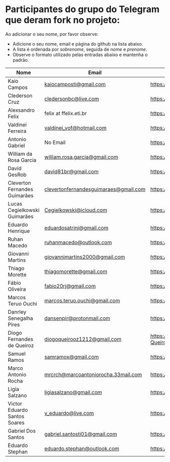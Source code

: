 ﻿# Participantes do grupo do Telegram que deram fork no projeto:

Ao adicionar o seu nome, por favor observe:

* Adicione o seu nome, email e página do github na lista abaixo.
* A lista é ordenada por *sobrenome*, seguida de *nome* e *prenome*.
* Observe o formato utilizado pelas entradas abaixo e mantenha o padrão.

| Nome                          | Email                                 | Github Page                       |
| ----------------------------- | ------------------------------------- | --------------------------------- |
| Kaio Campos                   | kaiocamposti@gmail.com                | https://github.com/kaiocampos     |
| Clederson Cruz                | cledersonbc@live.com                  | https://github.com/Cledersonbc    |
| Alexsandro Felix              | felix at ffelix.eti.br                | https://github.com/asfelix        |
| Valdinei Ferreira             | valdinei_vof@hotmail.com              | https://github.com/valdinei11     |
| Antonio Gabriel               | No Email                              | https://github.com/presstart      |
| William da Rosa Garcia        | william.rosa.garcia@gmail.com         | https://github.com/phewill        |
| David GesRob                  | david81br@gmail.com                   | https://github.com/david81brs     |
| Cleverton Fernandes Guimarães | clevertonfernandesguimaraes@gmail.com | https://github.com/cfguimaraes    |
| Lucas Cegielkowski Guimarães  | Cegielkowski@icloud.com               | https://github.com/Cegielkowski   |
| Eduardo Henrique              | eduardosatrini@gmail.com              | https://github.com/satrini        |
| Ruhan Macedo                  | ruhanmacedo@outlook.com               | https://github.com/ruhanmacedo    |
| Giovanni Martins              | giovannimartins2000@gmail.com         | https://github.com/GiovanniSM20   |
| Thiago Morette                | thiagomorette@gmail.com               | https://github.com/Morette        |
| Fábio Oliveira                | fabio20rj@gmail.com                   | https://github.com/ffabiorj       |
| Marcos Teruo Ouchi            | marcos.teruo.ouchi@gmail.com          | https://github.com/nixware        |
| Danrley Senegalha Pires       | dansenpir@protonmail.com              | https://github.com/dansenpir      |
| Diogo Fernandes de Queiroz    | diogoqueirooz1212@gmail.com           | https://github.com/Diogo-Queiroz  |
| Samuel Ramos                  | samramox@gmail.com                    | https://github.com/samuelramox    |
| Marco Antonio Rocha           | mrcrch@marcoantoniorocha.33mail.com   | https://github.com/mrcrch         |
| Ligia Salzano                 | ligiasalzano@gmail.com                | https://github.com/ligiasalzano   |
| Victor Eduardo Santos Soares  | v_eduardo@live.com                    | https://github.com/veduardo93     |
| Gabriel Dos Santos            | gabriel.santosti01@gmail.com          | https://github.com/GabrielDS      |
| Eduardo Stephan               | eduardo.stephan@outlook.com           | https://github.com/edustephan     |
